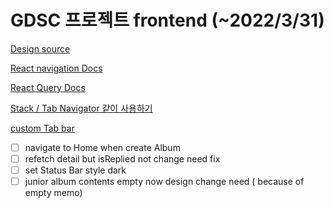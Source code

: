 # GDSC 프로젝트 frontend (~2022/3/31)

[Design source](https://www.figma.com/file/n39SVVbKCyafDB08HDKd22/Untitled?node-id=82%3A2)

[React navigation Docs](https://reactnavigation.org/docs/hello-react-navigation)

[React Query Docs](https://react-query.tanstack.com/overview)

[Stack / Tab Navigator 같이 사용하기](https://dev.to/easybuoy/combining-stack-tab-drawer-navigations-in-react-native-with-react-navigation-5-da)

[custom Tab bar](https://www.youtube.com/watch?v=gPaBicMaib4)

- [ ] navigate to Home when create Album
- [ ] refetch detail but isReplied not change need fix
- [ ] set Status Bar style dark
- [ ] junior album contents empty now design change need ( because of empty memo)
